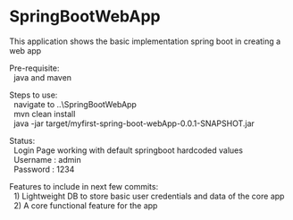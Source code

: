 # SpringBootWebApp
This application shows the basic implementation spring boot in creating a web app

Pre-requisite: <br />
&nbsp;  java and maven<br />

Steps to use:<br />
&nbsp;  navigate to  ..\SpringBootWebApp <br />
&nbsp;  mvn clean install<br />
&nbsp;  java -jar target/myfirst-spring-boot-webApp-0.0.1-SNAPSHOT.jar<br />

Status:<br />
&nbsp;  Login Page working with default springboot hardcoded values<br />
&nbsp;  Username : admin <br />
&nbsp;  Password : 1234<br />

Features to include in next few commits:<br />
&nbsp;  1) Lightweight DB to store basic user credentials and data of the core app<br />
&nbsp;  2) A core functional feature for the app<br />

